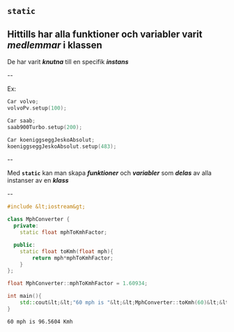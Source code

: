 ## `static` 

Hittills har alla funktioner och variabler varit ***medlemmar*** i klassen
--

De har varit ***knutna*** till en specifik ***instans*** 

--

Ex:

```cpp
Car volvo;
volvoPv.setup(100);

Car saab;
saab900Turbo.setup(200);

Car koeniggseggJeskoAbsolut;
koeniggseggJeskoAbsolut.setup(483);
```

--

Med **`static`** kan man skapa ***funktioner*** och ***variabler*** som ***delas*** av alla instanser av en ***klass***

--

```cpp
#include &lt;iostream&gt;

class MphConverter {
  private:
	static float mphToKmhFactor;

  public:
	static float toKmh(float mph){
		return mph*mphToKmhFactor;
	}
};

float MphConverter::mphToKmhFactor = 1.60934;

int main(){
	std::cout&lt;&lt;"60 mph is "&lt;&lt;MphConverter::toKmh(60)&lt;&lt;" Kmh";
}
```

```
60 mph is 96.5604 Kmh
```